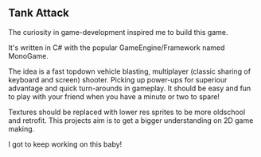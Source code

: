 ## Tank Attack

The curiosity in game-development inspired me to build this game.

It's written in C# with the popular GameEngine/Framework named MonoGame.

The idea is a fast topdown vehicle blasting, multiplayer (classic sharing of keyboard and screen) shooter.
Picking up power-ups for superiour advantage and quick turn-arounds in gameplay. It should be easy and fun to play with your friend when you have a minute or two to spare!

Textures should be replaced with lower res sprites to be more oldschool and retrofit. This projects aim is to get a bigger understanding on 2D game making.

I got to keep working on this baby!